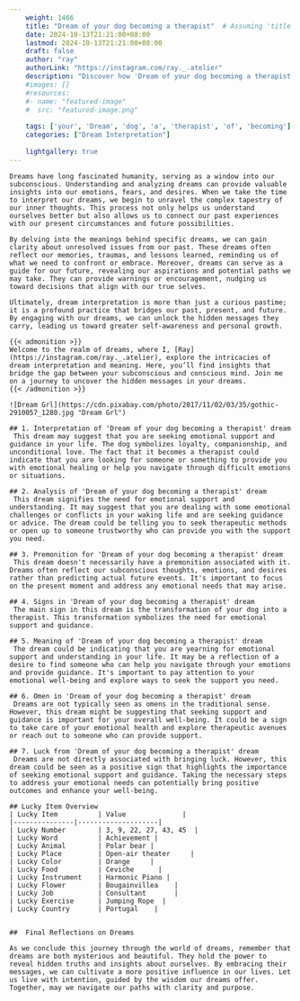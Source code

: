 ```yaml
---
    weight: 1466
    title: "Dream of your dog becoming a therapist"  # Assuming 'title' column exists
    date: 2024-10-13T21:21:00+08:00
    lastmod: 2024-10-13T21:21:00+08:00
    draft: false
    author: "ray"
    authorLink: "https://instagram.com/ray._.atelier"
    description: "Discover how 'Dream of your dog becoming a therapist' can interpret your future and uncover its significant meanings in your life."
    #images: []
    #resources:
    #- name: "featured-image"
    #  src: "featured-image.png"
    
    tags: ['your', 'Dream', 'dog', 'a', 'therapist', 'of', 'becoming']
    categories: ["Dream Interpretation"]
    
    lightgallery: true
---
```

    
    Dreams have long fascinated humanity, serving as a window into our subconscious. Understanding and analyzing dreams can provide valuable insights into our emotions, fears, and desires. When we take the time to interpret our dreams, we begin to unravel the complex tapestry of our inner thoughts. This process not only helps us understand ourselves better but also allows us to connect our past experiences with our present circumstances and future possibilities.
    
    By delving into the meanings behind specific dreams, we can gain clarity about unresolved issues from our past. These dreams often reflect our memories, traumas, and lessons learned, reminding us of what we need to confront or embrace. Moreover, dreams can serve as a guide for our future, revealing our aspirations and potential paths we may take. They can provide warnings or encouragement, nudging us toward decisions that align with our true selves.
    
    Ultimately, dream interpretation is more than just a curious pastime; it is a profound practice that bridges our past, present, and future. By engaging with our dreams, we can unlock the hidden messages they carry, leading us toward greater self-awareness and personal growth.
    
    {{< admonition >}}
    Welcome to the realm of dreams, where I, [Ray](https://instagram.com/ray._.atelier), explore the intricacies of dream interpretation and meaning. Here, you’ll find insights that bridge the gap between your subconscious and conscious mind. Join me on a journey to uncover the hidden messages in your dreams.
    {{< /admonition >}}
    
    ![Dream Grl](https://cdn.pixabay.com/photo/2017/11/02/03/35/gothic-2910057_1280.jpg "Dream Grl")
    
    ## 1. Interpretation of 'Dream of your dog becoming a therapist' dream
     This dream may suggest that you are seeking emotional support and guidance in your life. The dog symbolizes loyalty, companionship, and unconditional love. The fact that it becomes a therapist could indicate that you are looking for someone or something to provide you with emotional healing or help you navigate through difficult emotions or situations.
    
    ## 2. Analysis of 'Dream of your dog becoming a therapist' dream
     This dream signifies the need for emotional support and understanding. It may suggest that you are dealing with some emotional challenges or conflicts in your waking life and are seeking guidance or advice. The dream could be telling you to seek therapeutic methods or open up to someone trustworthy who can provide you with the support you need.
    
    ## 3. Premonition for 'Dream of your dog becoming a therapist' dream
     This dream doesn't necessarily have a premonition associated with it. Dreams often reflect our subconscious thoughts, emotions, and desires rather than predicting actual future events. It's important to focus on the present moment and address any emotional needs that may arise.
    
    ## 4. Signs in 'Dream of your dog becoming a therapist' dream
     The main sign in this dream is the transformation of your dog into a therapist. This transformation symbolizes the need for emotional support and guidance.
    
    ## 5. Meaning of 'Dream of your dog becoming a therapist' dream
     The dream could be indicating that you are yearning for emotional support and understanding in your life. It may be a reflection of a desire to find someone who can help you navigate through your emotions and provide guidance. It's important to pay attention to your emotional well-being and explore ways to seek the support you need.
    
    ## 6. Omen in 'Dream of your dog becoming a therapist' dream
     Dreams are not typically seen as omens in the traditional sense. However, this dream might be suggesting that seeking support and guidance is important for your overall well-being. It could be a sign to take care of your emotional health and explore therapeutic avenues or reach out to someone who can provide support.
    
    ## 7. Luck from 'Dream of your dog becoming a therapist' dream
     Dreams are not directly associated with bringing luck. However, this dream could be seen as a positive sign that highlights the importance of seeking emotional support and guidance. Taking the necessary steps to address your emotional needs can potentially bring positive outcomes and enhance your well-being.
    
    ## Lucky Item Overview
    | Lucky Item          | Value              |
    |---------------|--------------------|
    | Lucky Number        | 3, 9, 22, 27, 43, 45  |
    | Lucky Word          | Achievement |
    | Lucky Animal        | Polar bear |
    | Lucky Place         | Open-air theater     |
    | Lucky Color         | Orange     |
    | Lucky Food          | Ceviche      |
    | Lucky Instrument    | Harmonic Piano |
    | Lucky Flower        | Bougainvillea    |
    | Lucky Job           | Consultant       |
    | Lucky Exercise      | Jumping Rope  |
    | Lucky Country       | Portugal    |
    
    
    ##  Final Reflections on Dreams
    
    As we conclude this journey through the world of dreams, remember that dreams are both mysterious and beautiful. They hold the power to reveal hidden truths and insights about ourselves. By embracing their messages, we can cultivate a more positive influence in our lives. Let us live with intention, guided by the wisdom our dreams offer. Together, may we navigate our paths with clarity and purpose.
    